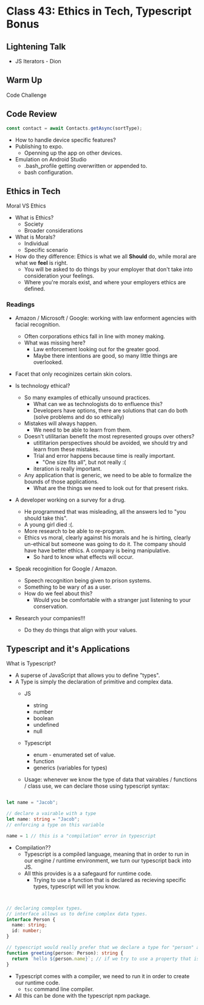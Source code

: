 # Class 43: Ethics in Tech, Typescript Bonus

## Lightening Talk

* JS Iterators - Dion

## Warm Up

Code Challenge

## Code Review

```javascript
const contact = await Contacts.getAsync(sortType);
```

* How to handle device specific features?
* Publishing to expo.
  * Openning up the app on other devices.
* Emulation on Android Studio
  * .bash_profile getting overwritten or appended to.
  * bash configuration.

## Ethics in Tech

Moral VS Ethics

* What is Ethics?
  * Society
  * Broader considerations
* What is Morals?
  * Individual
  * Specific scenario
* How do they difference:  Ethics is what we all **Should** do, while moral are what we **feel** is right.
  * You will be asked to do things by your employer that don't take into consideration your feelings.
  * Where you're morals exist, and where your employers ethics are defined.

### Readings

* Amazon / Microsoft / Google: working with law enforment agencies with facial recognition.
  * Often corporations ethics fall in line with money making.
  * What was missing here?
    * Law enforcement looking out for the greater good.
    * Maybe there intentions are good, so many little things are overlooked.

* Facet that only recoginizes certain skin colors.

* Is technology ethical?
  * So many examples of ethically unsound practices.
    * What can we as technologists do to enfluence this?
    * Developers have options, there are solutions that can do both (solve problems and do so ethically)
  * Mistakes will always happen.
    * We need to be able to learn from them.
  * Doesn't utilitarian benefit the most represented groups over others?
    * utitlitarion perspectives should be avoided, we should try and learn from these mistakes.
    * Trial and error happens because time is really important.
      * "One size fits all", but not really :(
    * iteration is really important.
  * Any application that is generic, we need to be able to formalize the bounds of those applications.
    * What are the things we need to look out for that present risks.

* A developer working on a survey for a drug.
  * He programmed that was misleading, all the answers led to "you should take this".
  * A young girl died :(.
  * More research to be able to re-program.
  * Ethics vs moral, clearly against his morals and he is hirting, clearly un-ethical but someone was going to do it.  The company should have have better ethics.  A company is being manipulative.
    * So hard to know what effects will occur.

* Speak recoginition for Google / Amazon.
  * Speech recognition being given to prison systems.
  * Something to be wary of as a user.
  * How do we feel about this?
    * Would you be comfortable with a stranger just listening to your conservation.

* Research your companies!!!
  * Do they do things that align with your values.

## Typescript and it's Applications

What is Typescript?

* A superse of JavaScript that allows you to define "types".
* A Type is simply the declaration of primitive and complex data.
  * JS
    * string
    * number
    * boolean
    * undefined
    * null
  * Typescript
    * enum - enumerated set of value.
    * function
    * generics (variables for types)

  * Usage: whenever we know the type of data that vairables / functions / class use, we can declare those using typescript syntax:

```typescript

let name = "Jacob";

// declare a vairable with a type
let name: string = "Jacob";
// enforcing a type on this variable

name = 1 // this is a "compilation" error in typescript
```

* Compilation??
  * Typescript is a compiled language, meaning that in order to run in our engine / runtime environment, we turn our typescript back into JS.
  * All tthis provides is a a safegaurd for runtime code.
    * Trying to use a function that is declared as recieving specific types, typescript will let you know.

```typescript


// declaring comoplex types.
// interface allows us to define complex data types.
interface Person {
  name: string;
  id: number;
}

// typescript would really prefer that we declare a type for "person" and a return value.
function greeting(person: Person): string {
  return `hello ${person.name}`; // if we try to use a property that is not defined on the interface, typescript will let us know.
}
```

* Typescript comes with a compiler, we need to run it in order to create our runtime code.
  * `tsc` command line compiler.
* All this can be done with the typescript npm package.
